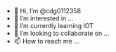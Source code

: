 - 👋 Hi, I’m @cdg0112358
- 👀 I’m interested in ...
- 🌱 I’m currently learning IOT
- 💞️ I’m looking to collaborate on ...
- 📫 How to reach me ...

<!---
cdg0112358/cdg0112358 is a ✨ special ✨ repository because its `README.md` (this file) appears on your GitHub profile.
You can click the Preview link to take a look at your changes.
--->
